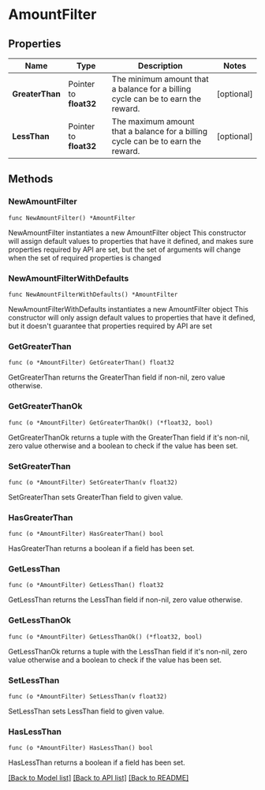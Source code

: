 # AmountFilter

## Properties

Name | Type | Description | Notes
------------ | ------------- | ------------- | -------------
**GreaterThan** | Pointer to **float32** | The minimum amount that a balance for a billing cycle can be to earn the reward. | [optional] 
**LessThan** | Pointer to **float32** | The maximum amount that a balance for a billing cycle can be to earn the reward. | [optional] 

## Methods

### NewAmountFilter

`func NewAmountFilter() *AmountFilter`

NewAmountFilter instantiates a new AmountFilter object
This constructor will assign default values to properties that have it defined,
and makes sure properties required by API are set, but the set of arguments
will change when the set of required properties is changed

### NewAmountFilterWithDefaults

`func NewAmountFilterWithDefaults() *AmountFilter`

NewAmountFilterWithDefaults instantiates a new AmountFilter object
This constructor will only assign default values to properties that have it defined,
but it doesn't guarantee that properties required by API are set

### GetGreaterThan

`func (o *AmountFilter) GetGreaterThan() float32`

GetGreaterThan returns the GreaterThan field if non-nil, zero value otherwise.

### GetGreaterThanOk

`func (o *AmountFilter) GetGreaterThanOk() (*float32, bool)`

GetGreaterThanOk returns a tuple with the GreaterThan field if it's non-nil, zero value otherwise
and a boolean to check if the value has been set.

### SetGreaterThan

`func (o *AmountFilter) SetGreaterThan(v float32)`

SetGreaterThan sets GreaterThan field to given value.

### HasGreaterThan

`func (o *AmountFilter) HasGreaterThan() bool`

HasGreaterThan returns a boolean if a field has been set.

### GetLessThan

`func (o *AmountFilter) GetLessThan() float32`

GetLessThan returns the LessThan field if non-nil, zero value otherwise.

### GetLessThanOk

`func (o *AmountFilter) GetLessThanOk() (*float32, bool)`

GetLessThanOk returns a tuple with the LessThan field if it's non-nil, zero value otherwise
and a boolean to check if the value has been set.

### SetLessThan

`func (o *AmountFilter) SetLessThan(v float32)`

SetLessThan sets LessThan field to given value.

### HasLessThan

`func (o *AmountFilter) HasLessThan() bool`

HasLessThan returns a boolean if a field has been set.


[[Back to Model list]](../README.md#documentation-for-models) [[Back to API list]](../README.md#documentation-for-api-endpoints) [[Back to README]](../README.md)


